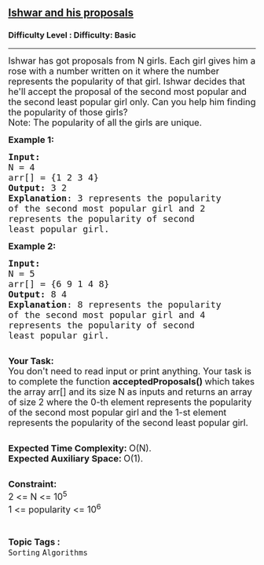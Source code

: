 <h2><a href="https://www.geeksforgeeks.org/problems/ishwar-and-his-proposals1140/1?page=2&category=Sorting&difficulty=Basic&sortBy=submissions">Ishwar and his proposals</a></h2><h3>Difficulty Level : Difficulty: Basic</h3><hr><div class="problems_problem_content__Xm_eO"><p><span style="font-size:18px">Ishwar has got proposals from N girls. Each girl gives him a rose with a number written on it where the number represents the popularity of that&nbsp;girl. Ishwar decides that he'll accept the proposal of the second most popular and the second least popular girl only. Can you help him finding the popularity of those girls?<br>
Note: The popularity of all the girls are unique.</span></p>

<p><span style="font-size:18px"><strong>Example 1:</strong></span></p>

<pre><span style="font-size:18px"><strong>Input:</strong>
N = 4
arr[] = {1 2 3 4}
<strong>Output:</strong> 3 2
<strong>Explanation</strong>: 3 represents the popularity
of the second most popular girl and 2
represents the popularity of second
least popular girl.
</span></pre>

<p><span style="font-size:18px"><strong>Example 2:</strong></span></p>

<pre><span style="font-size:18px"><strong>Input:</strong>
N = 5
arr[] = {6 9 1 4 8}
<strong>Output:</strong> 8 4
<strong>Explanation</strong>: 8 represents the popularity
of the second most popular girl and 4
represents the popularity of second
least popular girl.</span></pre>

<p><br>
<span style="font-size:18px"><strong>Your Task:</strong><br>
You don't need to read input or print anything. Your task is to complete the function&nbsp;<strong>acceptedProposals()&nbsp;</strong>which takes the array arr[] and its size N as inputs and returns an array of size 2 where the 0-th element represents the popularity of the second most popular girl and the 1-st element represents the popularity of the second least popular girl.</span></p>

<p><br>
<span style="font-size:18px"><strong>Expected Time Complexity:&nbsp;</strong>O(N).<br>
<strong>Expected Auxiliary Space:&nbsp;</strong>O(1).</span></p>

<p><br>
<span style="font-size:18px"><strong>Constraint:</strong><br>
2 &lt;= N &lt;= 10<sup>5</sup><br>
1 &lt;= popularity &lt;= 10<sup>6</sup></span></p>
</div><br><p><span style=font-size:18px><strong>Topic Tags : </strong><br><code>Sorting</code>&nbsp;<code>Algorithms</code>&nbsp;